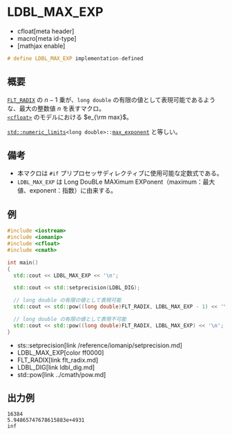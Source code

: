 # LDBL_MAX_EXP
* cfloat[meta header]
* macro[meta id-type]
* [mathjax enable]

```cpp
# define LDBL_MAX_EXP implementation-defined
```

## 概要
[`FLT_RADIX`](flt_radix.md) の $n - 1$ 乗が、`long double` の有限の値として表現可能であるような、最大の整数値 $n$ を表すマクロ。  
[`<cfloat>`](../cfloat.md) のモデルにおける $e_{\rm max}$。

[`std::numeric_limits`](/reference/limits/numeric_limits.md)`<long double>::`[`max_exponent`](/reference/limits/numeric_limits/max_exponent.md) と等しい。


## 備考
- 本マクロは `#if` プリプロセッサディレクティブに使用可能な定数式である。
- `LDBL_MAX_EXP` は Long DouBLe MAXimum EXPonent（maximum：最大値、exponent：指数）に由来する。


## 例
```cpp
#include <iostream>
#include <iomanip>
#include <cfloat>
#include <cmath>

int main()
{
  std::cout << LDBL_MAX_EXP << '\n';

  std::cout << std::setprecision(LDBL_DIG);

  // long double の有限の値として表現可能
  std::cout << std::pow((long double)FLT_RADIX, LDBL_MAX_EXP - 1) << '\n';

  // long double の有限の値として表現不可能
  std::cout << std::pow((long double)FLT_RADIX, LDBL_MAX_EXP) << '\n';
}
```
* sts::setprecision[link /reference/iomanip/setprecision.md]
* LDBL_MAX_EXP[color ff0000]
* FLT_RADIX[link flt_radix.md]
* LDBL_DIG[link ldbl_dig.md]
* std::pow[link ../cmath/pow.md]

## 出力例
```
16384
5.94865747678615883e+4931
inf
```
